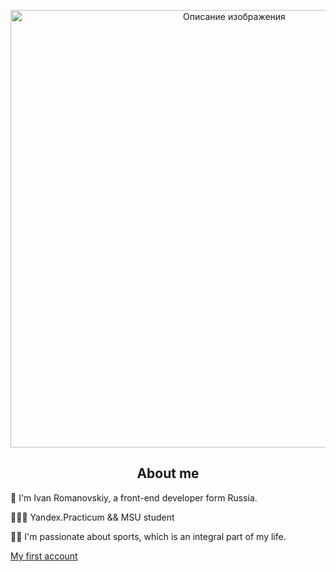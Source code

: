 <p align="center">
  <a href="https://t.me/destren1">
    <img src="./V4NSR1NG2p0KeJJyr5.webp" alt="Описание изображения" width="700"/>
  </a>
</p>

<h2 align="center">About me</h2>

<p>👋 I'm Ivan Romanovskiy, a front-end developer form Russia. </p>
<p>👨🏻‍🎓 Yandex.Practicum && MSU student </p>
<p>🏋️‍♂️ I'm passionate about sports, which is an integral part of my life.</p>
<a  href="https://github.com/destren1" target="_blank">My first account</a>
